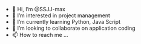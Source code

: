 - 👋 Hi, I’m @SSJJ-max
- 👀 I’m interested in project management
- 🌱 I’m currently learning Python, Java Script
- 💞️ I’m looking to collaborate on application coding
- 📫 How to reach me ...

<!---
SSJJ-max/SSJJ-max is a ✨ special ✨ repository because its `README.md` (this file) appears on your GitHub profile.
You can click the Preview link to take a look at your changes.
--->
